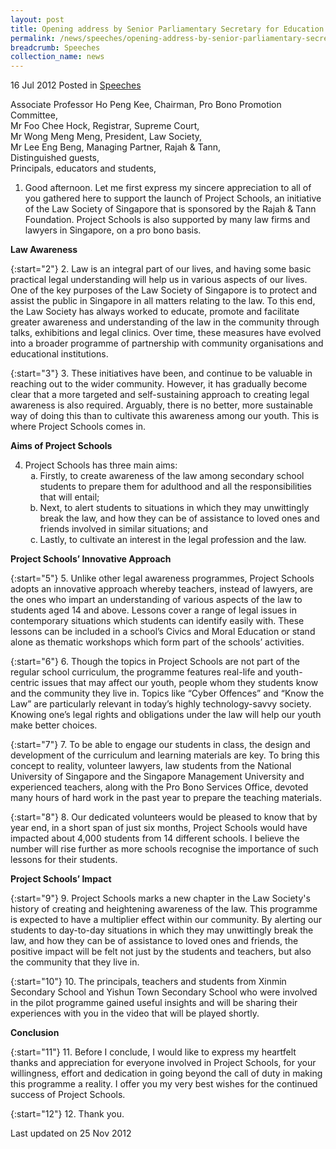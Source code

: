 ```yaml
---
layout: post
title: Opening address by Senior Parliamentary Secretary for Education and Law, Ms Sim Ann, at the launch of Project Schools
permalink: /news/speeches/opening-address-by-senior-parliamentary-secretary-for-education-and-law-ms-sim-ann-at-the-launch
breadcrumb: Speeches
collection_name: news
---
```


16 Jul 2012 Posted in [Speeches](/news/speeches)


Associate Professor Ho Peng Kee, Chairman, Pro Bono Promotion Committee,   
Mr Foo Chee Hock, Registrar, Supreme Court,    
Mr Wong Meng Meng, President, Law Society,   
Mr Lee Eng Beng, Managing Partner, Rajah & Tann,   
Distinguished guests,    
Principals, educators and students,  


1. Good afternoon. Let me first express my sincere appreciation to all of you gathered here to support the launch of Project Schools, an initiative of the Law Society of Singapore that is sponsored by the Rajah & Tann Foundation. Project Schools is also supported by many law firms and lawyers in Singapore, on a pro bono basis.

**Law Awareness**


{:start="2"}
2. Law is an integral part of our lives, and having some basic practical legal understanding will help us in various aspects of our lives. One of the key purposes of the Law Society of Singapore is to protect and assist the public in Singapore in all matters relating to the law. To this end, the Law Society has always worked to educate, promote and facilitate greater awareness and understanding of the law in the community through talks, exhibitions and legal clinics. Over time, these measures have evolved into a broader programme of partnership with community organisations and educational institutions.


{:start="3"}
3. These initiatives have been, and continue to be valuable in reaching out to the wider community. However, it has gradually become clear that a more targeted and self-sustaining approach to creating legal awareness is also required. Arguably, there is no better, more sustainable way of doing this than to cultivate this awareness among our youth. This is where Project Schools comes in.

**Aims of Project Schools**

<ol start="4">
<li>Project Schools has three main aims:

<ol style="list-style-type: lower-alpha">
<li>Firstly, to create awareness of the law among secondary school students to prepare them for adulthood and all the responsibilities that will entail;
</li>

<li>Next, to alert students to situations in which they may unwittingly break the law, and how they can be of assistance to loved ones and friends involved in similar situations; and</li>
<li> Lastly, to cultivate an interest in the legal profession and the law.</li>
</ol>

</li>
</ol>


**Project Schools’ Innovative Approach**


{:start="5"}
5. Unlike other legal awareness programmes, Project Schools adopts an innovative approach whereby teachers, instead of lawyers, are the ones who impart an understanding of various aspects of the law to students aged 14 and above. Lessons cover a range of legal issues in contemporary situations which students can identify easily with. These lessons can be included in a school’s Civics and Moral Education or stand alone as thematic workshops which form part of the schools’ activities.   


{:start="6"}
6. Though the topics in Project Schools are not part of the regular school curriculum, the programme features real-life and youth-centric issues that may affect our youth, people whom they students know and the community they live in. Topics like “Cyber Offences” and “Know the Law” are particularly relevant in today’s highly technology-savvy society. Knowing one’s legal rights and obligations under the law will help our youth make better choices.


{:start="7"}
7. To be able to engage our students in class, the design and development of the curriculum and learning materials are key. To bring this concept to reality, volunteer lawyers, law students from the National University of Singapore and the Singapore Management University and experienced teachers, along with the Pro Bono Services Office, devoted many hours of hard work in the past year to prepare the teaching materials.


{:start="8"}
8. Our dedicated volunteers would be pleased to know that by year end, in a short span of just six months, Project Schools would have impacted about 4,000 students from 14 different schools. I believe the number will rise further as more schools recognise the importance of such lessons for their students.

**Project Schools’ Impact**


{:start="9"}
9. Project Schools marks a new chapter in the Law Society's history of creating and heightening awareness of the law. This programme is expected to have a multiplier effect within our community. By alerting our students to day-to-day situations in which they may unwittingly break the law, and how they can be of assistance to loved ones and friends, the positive impact will be felt not just by the students and teachers, but also the community that they live in.


{:start="10"}
10. The principals, teachers and students from Xinmin Secondary School and Yishun Town Secondary School who were involved in the pilot programme gained useful insights and will be sharing their experiences with you in the video that will be played shortly.

**Conclusion**


{:start="11"}
11. Before I conclude, I would like to express my heartfelt thanks and appreciation for everyone involved in Project Schools, for your willingness, effort and dedication in going beyond the call of duty in making this programme a reality. I offer you my very best wishes for the continued success of Project Schools.


{:start="12"}
12. Thank you.

<p class="right-side-updated">Last updated on 25 Nov 2012</p>
